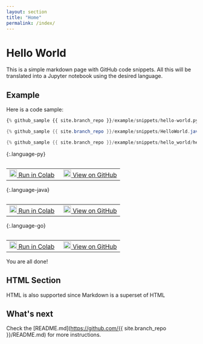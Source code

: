 ```yaml
---
layout: section
title: "Home"
permalink: /index/
---
```

<!--
Licensed under the Apache License, Version 2.0 (the "License");
you may not use this file except in compliance with the License.
You may obtain a copy of the License at

http://www.apache.org/licenses/LICENSE-2.0

Unless required by applicable law or agreed to in writing, software
distributed under the License is distributed on an "AS IS" BASIS,
WITHOUT WARRANTIES OR CONDITIONS OF ANY KIND, either express or implied.
See the License for the specific language governing permissions and
limitations under the License.
-->

# Hello World

This is a simple markdown page with GitHub code snippets.
All this will be translated into a Jupyter notebook using the desired language.

## Example

Here is a code sample:

```py
{% github_sample {{ site.branch_repo }}/example/snippets/hello-world.py tag:hello_world %}
```

```java
{% github_sample {{ site.branch_repo }}/example/snippets/HelloWorld.java tag:hello_world %}
```

```go
{% github_sample {{ site.branch_repo }}/example/snippets/hello_world/hello_world.go tag:hello_world %}
```

{:.language-py}
<table align="left">
  <td>
    <a target="_blank" class="button"
        href="https://colab.research.google.com/github/{{ site.branch_repo }}/example/notebooks/hello-world-py.ipynb">
      <img src="https://www.tensorflow.org/images/colab_logo_32px.png" width="20px" height="20px" />
      Run in Colab
    </a>
  </td>
  <td style="padding-left:1em">
    <a target="_blank" class="button"
        href="https://github.com/{{ site.branch_repo }}/example/snippets/hello-world.py">
      <img src="https://www.tensorflow.org/images/GitHub-Mark-32px.png" width="20px" height="20px" />
      View on GitHub
    </a>
  </td>
</table>

{:.language-java}
<table align="left">
  <td>
    <a target="_blank" class="button"
        href="https://colab.research.google.com/github/{{ site.branch_repo }}/example/notebooks/hello-world-java.ipynb">
      <img src="https://www.tensorflow.org/images/colab_logo_32px.png" width="20px" height="20px" />
      Run in Colab
    </a>
  </td>
  <td style="padding-left:1em">
    <a target="_blank" class="button"
        href="https://github.com/{{ site.branch_repo }}/example/snippets/HelloWorld.java">
      <img src="https://www.tensorflow.org/images/GitHub-Mark-32px.png" width="20px" height="20px" />
      View on GitHub
    </a>
  </td>
</table>

{:.language-go}
<table align="left">
  <td>
    <a target="_blank" class="button"
        href="https://colab.research.google.com/github/{{ site.branch_repo }}/example/notebooks/hello-world-go.ipynb">
      <img src="https://www.tensorflow.org/images/colab_logo_32px.png" width="20px" height="20px" />
      Run in Colab
    </a>
  </td>
  <td style="padding-left:1em">
    <a target="_blank" class="button"
        href="https://github.com/{{ site.branch_repo }}/example/snippets/hello_world/hello_world.go">
      <img src="https://www.tensorflow.org/images/GitHub-Mark-32px.png" width="20px" height="20px" />
      View on GitHub
    </a>
  </td>
</table>

You are all done!

<h2>HTML Section</h2>

<p>HTML is also supported since Markdown is a superset of HTML</p>

## What's next

Check the [README.md](https://github.com/{{ site.branch_repo }}/README.md) for more instructions.
